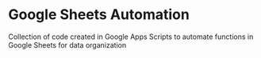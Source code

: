 # Google Sheets Automation 
Collection of code created in Google Apps Scripts to automate functions in Google Sheets for data organization
